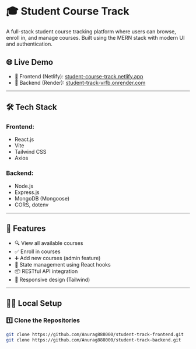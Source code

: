 # 🎓 Student Course Track

A full-stack student course tracking platform where users can browse, enroll in, and manage courses. Built using the MERN stack with modern UI and authentication.

## 🌐 Live Demo

- 🔸 Frontend (Netlify): [student-course-track.netlify.app](https://student-course-track.netlify.app/)
- 🔸 Backend (Render): [student-track-vrfb.onrender.com](https://student-track-vrfb.onrender.com/)

---

## 🛠️ Tech Stack

### Frontend:
- React.js
- Vite
- Tailwind CSS
- Axios

### Backend:
- Node.js
- Express.js
- MongoDB (Mongoose)
- CORS, dotenv

---

## 🚀 Features

- 🔍 View all available courses
- ✅ Enroll in courses
- ➕ Add new courses (admin feature)
- 🧠 State management using React hooks
- 📦 RESTful API integration
- 📱 Responsive design (Tailwind)

---

## 🧑‍💻 Local Setup

### 1️⃣ Clone the Repositories

```bash
git clone https://github.com/Anurag888000/student-track-frontend.git
git clone https://github.com/Anurag888000/student-track-backend.git
